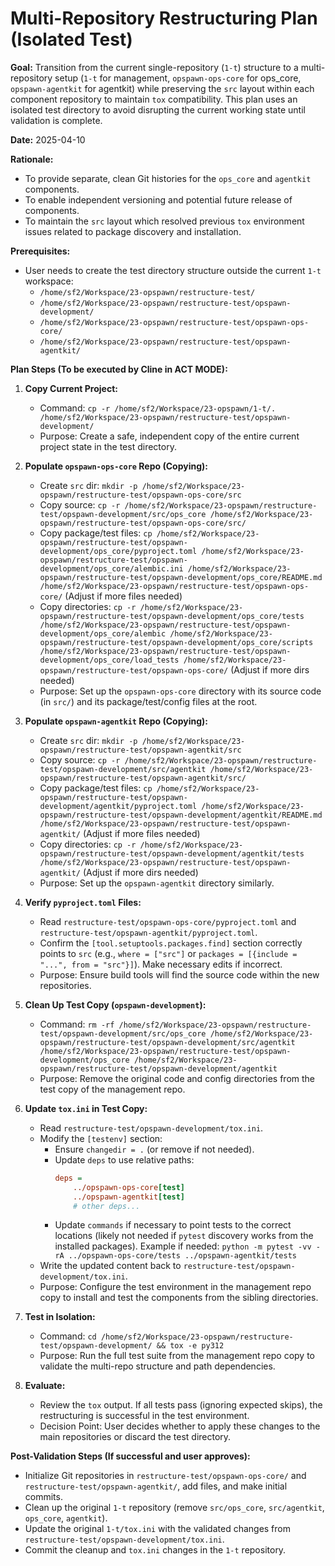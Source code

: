 # Multi-Repository Restructuring Plan (Isolated Test)

**Goal:** Transition from the current single-repository (`1-t`) structure to a multi-repository setup (`1-t` for management, `opspawn-ops-core` for ops_core, `opspawn-agentkit` for agentkit) while preserving the `src` layout within each component repository to maintain `tox` compatibility. This plan uses an isolated test directory to avoid disrupting the current working state until validation is complete.

**Date:** 2025-04-10

**Rationale:**
- To provide separate, clean Git histories for the `ops_core` and `agentkit` components.
- To enable independent versioning and potential future release of components.
- To maintain the `src` layout which resolved previous `tox` environment issues related to package discovery and installation.

**Prerequisites:**
- User needs to create the test directory structure outside the current `1-t` workspace:
    - `/home/sf2/Workspace/23-opspawn/restructure-test/`
    - `/home/sf2/Workspace/23-opspawn/restructure-test/opspawn-development/`
    - `/home/sf2/Workspace/23-opspawn/restructure-test/opspawn-ops-core/`
    - `/home/sf2/Workspace/23-opspawn/restructure-test/opspawn-agentkit/`

**Plan Steps (To be executed by Cline in ACT MODE):**

1.  **Copy Current Project:**
    *   Command: `cp -r /home/sf2/Workspace/23-opspawn/1-t/. /home/sf2/Workspace/23-opspawn/restructure-test/opspawn-development/`
    *   Purpose: Create a safe, independent copy of the entire current project state in the test directory.

2.  **Populate `opspawn-ops-core` Repo (Copying):**
    *   Create `src` dir: `mkdir -p /home/sf2/Workspace/23-opspawn/restructure-test/opspawn-ops-core/src`
    *   Copy source: `cp -r /home/sf2/Workspace/23-opspawn/restructure-test/opspawn-development/src/ops_core /home/sf2/Workspace/23-opspawn/restructure-test/opspawn-ops-core/src/`
    *   Copy package/test files: `cp /home/sf2/Workspace/23-opspawn/restructure-test/opspawn-development/ops_core/pyproject.toml /home/sf2/Workspace/23-opspawn/restructure-test/opspawn-development/ops_core/alembic.ini /home/sf2/Workspace/23-opspawn/restructure-test/opspawn-development/ops_core/README.md /home/sf2/Workspace/23-opspawn/restructure-test/opspawn-ops-core/` (Adjust if more files needed)
    *   Copy directories: `cp -r /home/sf2/Workspace/23-opspawn/restructure-test/opspawn-development/ops_core/tests /home/sf2/Workspace/23-opspawn/restructure-test/opspawn-development/ops_core/alembic /home/sf2/Workspace/23-opspawn/restructure-test/opspawn-development/ops_core/scripts /home/sf2/Workspace/23-opspawn/restructure-test/opspawn-development/ops_core/load_tests /home/sf2/Workspace/23-opspawn/restructure-test/opspawn-ops-core/` (Adjust if more dirs needed)
    *   Purpose: Set up the `opspawn-ops-core` directory with its source code (in `src/`) and its package/test/config files at the root.

3.  **Populate `opspawn-agentkit` Repo (Copying):**
    *   Create `src` dir: `mkdir -p /home/sf2/Workspace/23-opspawn/restructure-test/opspawn-agentkit/src`
    *   Copy source: `cp -r /home/sf2/Workspace/23-opspawn/restructure-test/opspawn-development/src/agentkit /home/sf2/Workspace/23-opspawn/restructure-test/opspawn-agentkit/src/`
    *   Copy package/test files: `cp /home/sf2/Workspace/23-opspawn/restructure-test/opspawn-development/agentkit/pyproject.toml /home/sf2/Workspace/23-opspawn/restructure-test/opspawn-development/agentkit/README.md /home/sf2/Workspace/23-opspawn/restructure-test/opspawn-agentkit/` (Adjust if more files needed)
    *   Copy directories: `cp -r /home/sf2/Workspace/23-opspawn/restructure-test/opspawn-development/agentkit/tests /home/sf2/Workspace/23-opspawn/restructure-test/opspawn-agentkit/` (Adjust if more dirs needed)
    *   Purpose: Set up the `opspawn-agentkit` directory similarly.

4.  **Verify `pyproject.toml` Files:**
    *   Read `restructure-test/opspawn-ops-core/pyproject.toml` and `restructure-test/opspawn-agentkit/pyproject.toml`.
    *   Confirm the `[tool.setuptools.packages.find]` section correctly points to `src` (e.g., `where = ["src"]` or `packages = [{include = "...", from = "src"}]`). Make necessary edits if incorrect.
    *   Purpose: Ensure build tools will find the source code within the new repositories.

5.  **Clean Up Test Copy (`opspawn-development`):**
    *   Command: `rm -rf /home/sf2/Workspace/23-opspawn/restructure-test/opspawn-development/src/ops_core /home/sf2/Workspace/23-opspawn/restructure-test/opspawn-development/src/agentkit /home/sf2/Workspace/23-opspawn/restructure-test/opspawn-development/ops_core /home/sf2/Workspace/23-opspawn/restructure-test/opspawn-development/agentkit`
    *   Purpose: Remove the original code and config directories from the test copy of the management repo.

6.  **Update `tox.ini` in Test Copy:**
    *   Read `restructure-test/opspawn-development/tox.ini`.
    *   Modify the `[testenv]` section:
        *   Ensure `changedir = .` (or remove if not needed).
        *   Update `deps` to use relative paths:
            ```ini
            deps =
                ../opspawn-ops-core[test]
                ../opspawn-agentkit[test]
                # other deps...
            ```
        *   Update `commands` if necessary to point tests to the correct locations (likely not needed if `pytest` discovery works from the installed packages). Example if needed: `python -m pytest -vv -rA ../opspawn-ops-core/tests ../opspawn-agentkit/tests`
    *   Write the updated content back to `restructure-test/opspawn-development/tox.ini`.
    *   Purpose: Configure the test environment in the management repo copy to install and test the components from the sibling directories.

7.  **Test in Isolation:**
    *   Command: `cd /home/sf2/Workspace/23-opspawn/restructure-test/opspawn-development/ && tox -e py312`
    *   Purpose: Run the full test suite from the management repo copy to validate the multi-repo structure and path dependencies.

8.  **Evaluate:**
    *   Review the `tox` output. If all tests pass (ignoring expected skips), the restructuring is successful in the test environment.
    *   Decision Point: User decides whether to apply these changes to the main repositories or discard the test directory.

**Post-Validation Steps (If successful and user approves):**

*   Initialize Git repositories in `restructure-test/opspawn-ops-core/` and `restructure-test/opspawn-agentkit/`, add files, and make initial commits.
*   Clean up the original `1-t` repository (remove `src/ops_core`, `src/agentkit`, `ops_core`, `agentkit`).
*   Update the original `1-t/tox.ini` with the validated changes from `restructure-test/opspawn-development/tox.ini`.
*   Commit the cleanup and `tox.ini` changes in the `1-t` repository.
